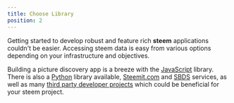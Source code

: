 ```yaml
---
title: Choose Library
position: 2
---
```


Getting started to develop robust and feature rich **steem** applications couldn't be easier. Accessing steem data is easy from various options depending on your infrastructure and objectives.

Building a picture discovery app is a breeze with the [JavaScript](/tutorials#javascript) library. There is also a [Python](/tutorials#python) library available, [Steemit.com](#services-steemit) and [SBDS](#services-sbds) services, as well as many [third party developer projects](#community-overview) which could be beneficial for your steem project.
